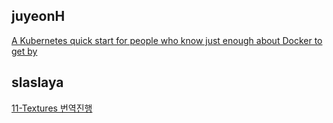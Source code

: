 <h2>juyeonH</h2><a href="https://mycodeplayground66.notion.site/A-Kubernetes-quick-start-for-people-who-know-just-enough-about-Docker-to-get-by-762d99f20ade447c9e721edbf59c6639?pvs=4">A Kubernetes quick start for people who know just enough about Docker to get by</a><h2>slaslaya</h2><a href="https://www.notion.so/slaplace/11-Textures-324915af8bab4ebab68f94d907677ddd?pvs=4#b488f62a0bdd43038874dc22073b8796">11-Textures 번역진행</a>